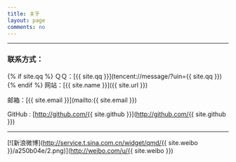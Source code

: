 ```yaml
---
title: 关于
layout: page
comments: no
---
```



---

### 联系方式：

{% if site.qq %}
ＱＱ：[{{ site.qq }}](tencent://message/?uin={{ site.qq }})
{% endif %}
网站：[{{ site.name }}]({{ site.url }})

邮箱：[{{ site.email }}](mailto:{{ site.email }})

GitHub : [http://github.com/{{ site.github }}](http://github.com/{{ site.github }})

----

[![新浪微博](http://service.t.sina.com.cn/widget/qmd/{{ site.weibo }}/a250b04e/2.png)](http://weibo.com/u/{{ site.weibo }})
